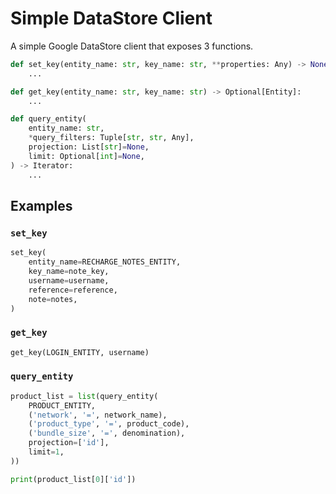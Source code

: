 # Simple DataStore Client

A simple Google DataStore client that exposes 3 functions.

```python
def set_key(entity_name: str, key_name: str, **properties: Any) -> None:
    ...
```

```python
def get_key(entity_name: str, key_name: str) -> Optional[Entity]:
    ...
```

```python
def query_entity(
    entity_name: str,
    *query_filters: Tuple[str, str, Any],
    projection: List[str]=None,
    limit: Optional[int]=None,
) -> Iterator:
    ...
```

## Examples

### `set_key`

```python
set_key(
    entity_name=RECHARGE_NOTES_ENTITY, 
    key_name=note_key, 
    username=username, 
    reference=reference, 
    note=notes,
)
```

### `get_key`

```python
get_key(LOGIN_ENTITY, username)
```

### `query_entity`

```python
product_list = list(query_entity(
    PRODUCT_ENTITY,
    ('network', '=', network_name),
    ('product_type', '=', product_code),
    ('bundle_size', '=', denomination),
    projection=['id'],
    limit=1,
))

print(product_list[0]['id'])
```
